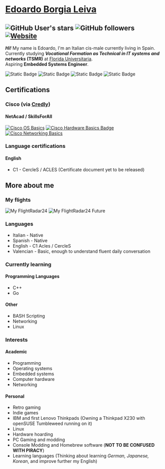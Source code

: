 # [Edoardo Borgia Leiva](https://edoardo-b-leiva.github.io)
![GitHub User's stars](https://img.shields.io/github/stars/Edoardo-B-Leiva?style=flat-square&logo=github&label=User%20stars&color=%23f6ff45)
![GitHub followers](https://img.shields.io/github/followers/Edoardo-B-Leiva?label=Github%20Followers&style=flat-square&logo=github)   
[![Website](https://img.shields.io/website?url=https%3A%2F%2Fvollex.cc&style=flat-square&label=https%3A%2F%2Fvollex.cc%2F&link=https%3A%2F%2Fvollex.cc)](https://www.vollex.cc)
---
___Hi!___ My name is Edoardo, I'm an Italian cis-male currently living in Spain.   
Currently studying ***Vocational Formation as Technical in IT systems and networks* (TSMR)** at [Florida Universitaria](https://www.floridauniversitaria.es/).    
Aspiring __Embedded Systems Engineer__.

![Static Badge](https://img.shields.io/badge/LinkedIn-LinkedIn?style=flat-square&logo=linkedin&logoColor=%230A66C2&color=%230a0a0a)
![Static Badge](https://img.shields.io/badge/Github-Github?style=flat-square&logo=Github&logoColor=%23FFFFFF&color=%230a0a0a)
![Static Badge](https://img.shields.io/badge/LeetCode-LeetCode?style=flat-square&logo=leetcode&logoColor=%23FFA116&color=%230a0a0a)
![Static Badge](https://img.shields.io/badge/CodeForces-CodeForces?style=flat-square&logo=codeforces&logoColor=%231F8ACB&color=%230a0a0a)
## Certifications
### Cisco (via [Credly](https://www.credly.com/users/edoardo-borgia-leiva))
#### NetAcad / SkillsForAll
[![Cisco OS Basics](https://images.credly.com/size/110x110/images/dcdf1a3c-2594-4f4c-a33a-050b4bca58b5/image.png)](https://www.credly.com/badges/8e940719-2123-4dd0-9c43-712f32f891f2/public_url)
[![Cisco Hardware Basics Badge](https://images.credly.com/size/110x110/images/19e742ef-13be-4d26-87ed-ac8f5fd0643c/image.png)](https://www.credly.com/badges/8e7c32ad-afa5-43b8-924d-edf653123b2c/public_url)
[![Cisco Networking Basics](https://images.credly.com/size/110x110/images/5bdd6a39-3e03-4444-9510-ecff80c9ce79/image.png)](https://www.credly.com/badges/101addd8-74f6-4613-8936-a7410b03f99b/public_url)
### Language certifications
#### English
- C1 - CercleS / ACLES (Certificate document yet to be released)
## More about me
### My flights
![My FlightRadar24](https://banners-my.flightradar24.com/Edoardo_B_Leiva.png)
![My FlightRadar24 Future](https://banners-my.flightradar24.com/Edoardo_B_Leiva-future.png)
### Languages
- Italian - Native
- Spanish - Native
- English - C1 Acles / CercleS
- Valencian - Basic, enough to understand fluent daily conversation
### Currently learning
#### Programming Languages
- C++
- Go
#### Other
- BASH Scripting
- Networking
- Linux
### Interests
#### Academic
- Programming
- Operating systems
- Embedded systems
- Computer hardware
- Networking
#### Personal
- Retro gaming
- Indie games
- IBM and first Lenovo Thinkpads (Owning a Thinkpad X230 with openSUSE Tumbleweed running on it)
- Linux
- Hardware hoarding
- PC Gaming and modding
- Console Modding and Homebrew software (**NOT TO BE CONFUSED WITH PIRACY**)
- Learning languages (Thinking about learning *German, Japanese, Korean*, and improve further my English)
